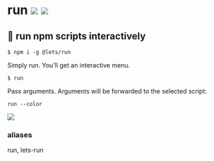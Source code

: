 # run [![](https://img.shields.io/npm/v/@lets/run.svg)](https://www.npmjs.com/package/@lets/run) [![](https://img.shields.io/badge/source--000000.svg?logo=github&style=social)](https://github.com/omrilotan/mono/tree/master/packages/run)

## 👟 run npm scripts interactively

```
$ npm i -g @lets/run
```

Simply run. You'll get an interactive menu.
```
$ run
```

Pass arguments. Arguments will be forwarded to the selected script:
```
run --color
```

![](https://user-images.githubusercontent.com/516342/55142963-712f5a00-5146-11e9-80d1-b7d266ed490d.gif)

### aliases

run, lets-run
